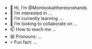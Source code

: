 - 👋 Hi, I’m @Momlookatthereisnohands
- 👀 I’m interested in ...
- 🌱 I’m currently learning ...
- 💞️ I’m looking to collaborate on ...
- 📫 How to reach me ...
- 😄 Pronouns: ...
- ⚡ Fun fact: ...

<!---
Momlookatthereisnohands/Momlookatthereisnohands is a ✨ special ✨ repository because its `README.md` (this file) appears on your GitHub profile.
You can click the Preview link to take a look at your changes.
--->
